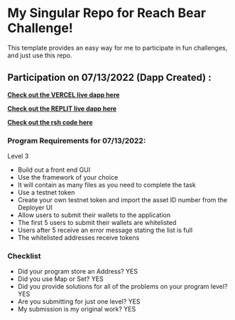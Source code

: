 # My Singular Repo for Reach Bear Challenge!

This template provides an easy way for me to participate in fun challenges, and just use this repo.

## Participation on 07/13/2022 (Dapp Created) :
[**Check out the VERCEL live dapp here**](https://reachbear-whitelist.vercel.app/) 

[**Check out the REPLIT live dapp here**](https://reach.sundayakins.repl.co/whitelist) 

[**Check out the rsh code here** ](https://github.com/asolpshinning/Reach/blob/main/bear/rsh/whitelist.rsh)

### Program Requirements for 07/13/2022:

Level 3 
- Build out a front end GUI
- Use the framework of your choice
- It will contain as many files as you need to complete the task
- Use a testnet token
- Create your own testnet token and import the asset ID number from the Deployer UI
- Allow users to submit their wallets to the application
- The first 5 users to submit their wallets are whitelisted
- Users after 5 receive an error message stating the list is full
- The whitelisted addresses receive tokens


### Checklist
- Did your program store an Address? YES
- Did you use Map or Set? YES
- Did you provide solutions for all of the problems on your program level? YES
- Are you submitting for just one level? YES
- My submission is my original work? YES
